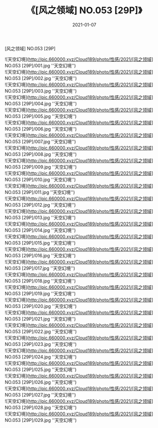 ﻿---
layout: post
title:  《[风之领域] NO.053 [29P]》
date:   2021-01-07
img: http://pic.660000.xyz/Cloud189/photo/性感/2021/[风之领域] NO.053 [29P]/000.jpg
categories: [美女, 性感, 泳衣]
---

[风之领域] NO.053 [29P]



![天空幻境](http://pic.660000.xyz/Cloud189/photo/性感/2021/[风之领域] NO.053 [29P]/001.jpg ''天空幻境'') <br>
![天空幻境](http://pic.660000.xyz/Cloud189/photo/性感/2021/[风之领域] NO.053 [29P]/002.jpg ''天空幻境'') <br>
![天空幻境](http://pic.660000.xyz/Cloud189/photo/性感/2021/[风之领域] NO.053 [29P]/003.jpg ''天空幻境'') <br>
![天空幻境](http://pic.660000.xyz/Cloud189/photo/性感/2021/[风之领域] NO.053 [29P]/004.jpg ''天空幻境'') <br>
![天空幻境](http://pic.660000.xyz/Cloud189/photo/性感/2021/[风之领域] NO.053 [29P]/005.jpg ''天空幻境'') <br>
![天空幻境](http://pic.660000.xyz/Cloud189/photo/性感/2021/[风之领域] NO.053 [29P]/006.jpg ''天空幻境'') <br>
![天空幻境](http://pic.660000.xyz/Cloud189/photo/性感/2021/[风之领域] NO.053 [29P]/007.jpg ''天空幻境'') <br>
![天空幻境](http://pic.660000.xyz/Cloud189/photo/性感/2021/[风之领域] NO.053 [29P]/008.jpg ''天空幻境'') <br>
![天空幻境](http://pic.660000.xyz/Cloud189/photo/性感/2021/[风之领域] NO.053 [29P]/009.jpg ''天空幻境'') <br>
![天空幻境](http://pic.660000.xyz/Cloud189/photo/性感/2021/[风之领域] NO.053 [29P]/010.jpg ''天空幻境'') <br>
![天空幻境](http://pic.660000.xyz/Cloud189/photo/性感/2021/[风之领域] NO.053 [29P]/011.jpg ''天空幻境'') <br>
![天空幻境](http://pic.660000.xyz/Cloud189/photo/性感/2021/[风之领域] NO.053 [29P]/012.jpg ''天空幻境'') <br>
![天空幻境](http://pic.660000.xyz/Cloud189/photo/性感/2021/[风之领域] NO.053 [29P]/013.jpg ''天空幻境'') <br>
![天空幻境](http://pic.660000.xyz/Cloud189/photo/性感/2021/[风之领域] NO.053 [29P]/014.jpg ''天空幻境'') <br>
![天空幻境](http://pic.660000.xyz/Cloud189/photo/性感/2021/[风之领域] NO.053 [29P]/015.jpg ''天空幻境'') <br>
![天空幻境](http://pic.660000.xyz/Cloud189/photo/性感/2021/[风之领域] NO.053 [29P]/016.jpg ''天空幻境'') <br>
![天空幻境](http://pic.660000.xyz/Cloud189/photo/性感/2021/[风之领域] NO.053 [29P]/017.jpg ''天空幻境'') <br>
![天空幻境](http://pic.660000.xyz/Cloud189/photo/性感/2021/[风之领域] NO.053 [29P]/018.jpg ''天空幻境'') <br>
![天空幻境](http://pic.660000.xyz/Cloud189/photo/性感/2021/[风之领域] NO.053 [29P]/019.jpg ''天空幻境'') <br>
![天空幻境](http://pic.660000.xyz/Cloud189/photo/性感/2021/[风之领域] NO.053 [29P]/020.jpg ''天空幻境'') <br>
![天空幻境](http://pic.660000.xyz/Cloud189/photo/性感/2021/[风之领域] NO.053 [29P]/021.jpg ''天空幻境'') <br>
![天空幻境](http://pic.660000.xyz/Cloud189/photo/性感/2021/[风之领域] NO.053 [29P]/022.jpg ''天空幻境'') <br>
![天空幻境](http://pic.660000.xyz/Cloud189/photo/性感/2021/[风之领域] NO.053 [29P]/023.jpg ''天空幻境'') <br>
![天空幻境](http://pic.660000.xyz/Cloud189/photo/性感/2021/[风之领域] NO.053 [29P]/024.jpg ''天空幻境'') <br>
![天空幻境](http://pic.660000.xyz/Cloud189/photo/性感/2021/[风之领域] NO.053 [29P]/025.jpg ''天空幻境'') <br>
![天空幻境](http://pic.660000.xyz/Cloud189/photo/性感/2021/[风之领域] NO.053 [29P]/026.jpg ''天空幻境'') <br>
![天空幻境](http://pic.660000.xyz/Cloud189/photo/性感/2021/[风之领域] NO.053 [29P]/027.jpg ''天空幻境'') <br>
![天空幻境](http://pic.660000.xyz/Cloud189/photo/性感/2021/[风之领域] NO.053 [29P]/028.jpg ''天空幻境'') <br>
![天空幻境](http://pic.660000.xyz/Cloud189/photo/性感/2021/[风之领域] NO.053 [29P]/029.jpg ''天空幻境'') <br>